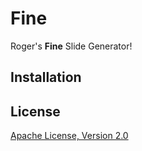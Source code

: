 # Fine

Roger's **Fine** Slide Generator!

## Installation

## License

[Apache License, Version 2.0](https://choosealicense.com/licenses/apache-2.0)
